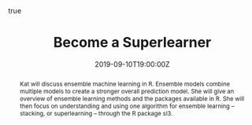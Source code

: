---
abstract: Kat will discuss ensemble machine learning in R. Ensemble models combine multiple models to create a stronger overall prediction model. She will give an overview of ensemble learning methods and the packages available in R. She will then focus on understanding and using one algorithm for ensemble learning – stacking, or superlearning – through the R package sl3. 
all_day: false
authors: []
date: "2019-09-10T19:00:00Z"
date_end: "2019-09-10T19:30:00Z"
event: NYC R Ladies September Meetup
event_url: https://www.meetup.com/rladies-newyork/events/264137849/
featured: false
#links:
#- icon: twitter
#  icon_pack: fab
#  name: Follow
#  url: https://twitter.com/Rkatlady
location: 1300 York St New York, NY
math: true
publishDate: "2017-01-01T00:00:00Z"
summary: Using sl3 to build ensemble learning models in R
tags: [R]
title: Become a Superlearner
url_code: ""
url_pdf: ""
url_slides: ""
url_video: ""
---